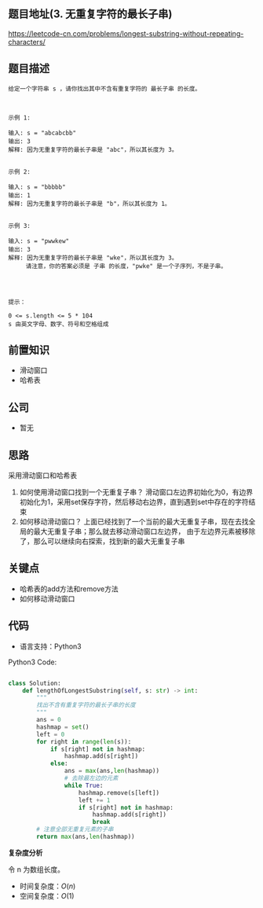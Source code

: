 
## 题目地址(3. 无重复字符的最长子串)

https://leetcode-cn.com/problems/longest-substring-without-repeating-characters/

## 题目描述

```
给定一个字符串 s ，请你找出其中不含有重复字符的 最长子串 的长度。

 

示例 1:

输入: s = "abcabcbb"
输出: 3 
解释: 因为无重复字符的最长子串是 "abc"，所以其长度为 3。


示例 2:

输入: s = "bbbbb"
输出: 1
解释: 因为无重复字符的最长子串是 "b"，所以其长度为 1。


示例 3:

输入: s = "pwwkew"
输出: 3
解释: 因为无重复字符的最长子串是 "wke"，所以其长度为 3。
     请注意，你的答案必须是 子串 的长度，"pwke" 是一个子序列，不是子串。


 

提示：

0 <= s.length <= 5 * 104
s 由英文字母、数字、符号和空格组成
```

## 前置知识

- 滑动窗口
- 哈希表

## 公司

- 暂无

## 思路
采用滑动窗口和哈希表
1. 如何使用滑动窗口找到一个无重复子串？
滑动窗口左边界初始化为0，有边界初始化为1，采用set保存字符，然后移动右边界，直到遇到set中存在的字符结束
2. 如何移动滑动窗口？
上面已经找到了一个当前的最大无重复子串，现在去找全局的最大无重复子串；那么就去移动滑动窗口左边界，
由于左边界元素被移除了，那么可以继续向右探索，找到新的最大无重复子串

## 关键点

-  哈希表的add方法和remove方法
-  如何移动滑动窗口

## 代码

- 语言支持：Python3

Python3 Code:

```python

class Solution:
    def lengthOfLongestSubstring(self, s: str) -> int:
        """
        找出不含有重复字符的最长子串的长度
        """
        ans = 0
        hashmap = set()
        left = 0
        for right in range(len(s)):
            if s[right] not in hashmap:
                hashmap.add(s[right])
            else:
                ans = max(ans,len(hashmap))
                # 去除最左边的元素
                while True:
                    hashmap.remove(s[left])
                    left += 1
                    if s[right] not in hashmap:
                        hashmap.add(s[right])
                        break
        # 注意全部无重复元素的子串
        return max(ans,len(hashmap)) 


```


**复杂度分析**

令 n 为数组长度。

- 时间复杂度：$O(n)$
- 空间复杂度：$O(1)$


